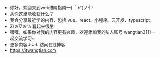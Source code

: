- 你好，欢迎来到web进阶指南━(*｀∀´*)ノ亻!
- 从你这里能收获什么？
- 我会分享最近学的内容，包括 vue、react、小程序、云开发、typescript。
- Σ(⊙▽⊙"a 看起来很酷!
- 嘿嘿，如果你对我的内容更有兴趣，欢迎添加我的私人账号  wangtian3111一起交流学习~
- 更多内容↓↓↓ 访问在线博客
- https://itwangtian.com
